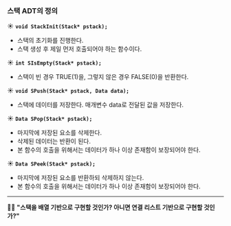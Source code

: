 ### 스택 ADT의 정의

☀ **`void StackInit(Stack* pstack);`**
- 스택의 초기화를 진행한다.
- 스택 생성 후 제일 먼저 호출되어야 하는 함수이다.

☀ **`int SIsEmpty(Stack* pstack);`**
- 스택이 빈 경우 TRUE(1)을, 그렇지 않은 경우 FALSE(0)을 반환한다.

☀ **`void SPush(Stack* pstack, Data data);`**
- 스택에 데이터를 저장한다. 매개변수 data로 전달된 값을 저장한다.

☀ **`Data SPop(Stack* pstack);`**
- 마지막에 저장된 요소를 삭제한다.
- 삭제된 데이터는 반환이 된다.
- 본 함수의 호출을 위해서는 데이터가 하나 이상 존재함이 보장되어야 한다.

☀ **`Data SPeek(Stack* pstack);`**
- 마지막에 저장된 요소를 반환하되 삭제하지 않는다.
- 본 함수의 호출을 위해서는 데이터가 하나 이상 존재함이 보장되어야 한다.

---

🎈🎈 **"스택을 배열 기반으로 구현할 것인가? 아니면 연결 리스트 기반으로 구현할 것인가?"**

